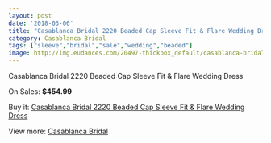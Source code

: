 ```yaml
---
layout: post
date: '2018-03-06'
title: "Casablanca Bridal 2220 Beaded Cap Sleeve Fit & Flare Wedding Dress"
category: Casablanca Bridal
tags: ["sleeve","bridal","sale","wedding","beaded"]
image: http://img.eudances.com/20497-thickbox_default/casablanca-bridal-2220-beaded-cap-sleeve-fit-flare-wedding-dress.jpg
---
```

Casablanca Bridal 2220 Beaded Cap Sleeve Fit & Flare Wedding Dress

On Sales: **$454.99**
<a href="https://www.eudances.com/en/casablanca-bridal/6155-casablanca-bridal-2220-beaded-cap-sleeve-fit-flare-wedding-dress.html"><amp-img layout="responsive" width="600" height="600" src="//img.eudances.com/20497-thickbox_default/casablanca-bridal-2220-beaded-cap-sleeve-fit-flare-wedding-dress.jpg" alt="Casablanca Bridal 2220 Beaded Cap Sleeve Fit & Flare Wedding Dress 0" /></a>
<a href="https://www.eudances.com/en/casablanca-bridal/6155-casablanca-bridal-2220-beaded-cap-sleeve-fit-flare-wedding-dress.html"><amp-img layout="responsive" width="600" height="600" src="//img.eudances.com/20499-thickbox_default/casablanca-bridal-2220-beaded-cap-sleeve-fit-flare-wedding-dress.jpg" alt="Casablanca Bridal 2220 Beaded Cap Sleeve Fit & Flare Wedding Dress 1" /></a>
<a href="https://www.eudances.com/en/casablanca-bridal/6155-casablanca-bridal-2220-beaded-cap-sleeve-fit-flare-wedding-dress.html"><amp-img layout="responsive" width="600" height="600" src="//img.eudances.com/20498-thickbox_default/casablanca-bridal-2220-beaded-cap-sleeve-fit-flare-wedding-dress.jpg" alt="Casablanca Bridal 2220 Beaded Cap Sleeve Fit & Flare Wedding Dress 2" /></a>

Buy it: [Casablanca Bridal 2220 Beaded Cap Sleeve Fit & Flare Wedding Dress](https://www.eudances.com/en/casablanca-bridal/6155-casablanca-bridal-2220-beaded-cap-sleeve-fit-flare-wedding-dress.html "Casablanca Bridal 2220 Beaded Cap Sleeve Fit & Flare Wedding Dress")

View more: [Casablanca Bridal](https://www.eudances.com/en/4-casablanca-bridal "Casablanca Bridal")